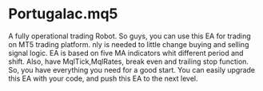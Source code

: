 # Portugalac.mq5
A fully operational trading Robot. So guys, you can use this EA for trading on MT5 trading platform. 
nly is needed to little change buying and selling signal logic. EA is based on five MA indicators whit different period and shift. 
Also, have MqlTick,MqlRates, break even and trailing stop function. So, you have everything you need for a good start. 
You can easily upgrade this EA with your code, and push this EA to the next level.
